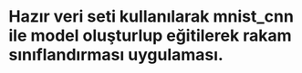 # Hazır veri seti kullanılarak mnist_cnn ile model oluşturlup eğitilerek rakam sınıflandırması uygulaması.
